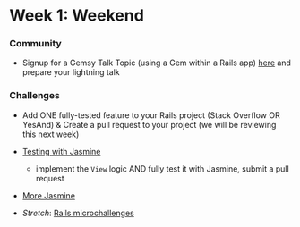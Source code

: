 # Week 1: Weekend

### Community

- Signup for a Gemsy Talk Topic (using a Gem within a Rails app) [here](../../../../Gemsy-Topic-Schedule) and
prepare your lightning talk

### Challenges
- Add ONE fully-tested feature to your Rails project (Stack Overflow OR YesAnd) & Create a pull request to your project (we will be reviewing this next week)
- [Testing with Jasmine](../../../../orange-jasmine-challenge)
  * implement the `View` logic AND fully test it with Jasmine, submit a pull request
- [More Jasmine](../../../../jasmine-challenge)

- *Stretch*: [Rails microchallenges](#rails-microchallenges)
